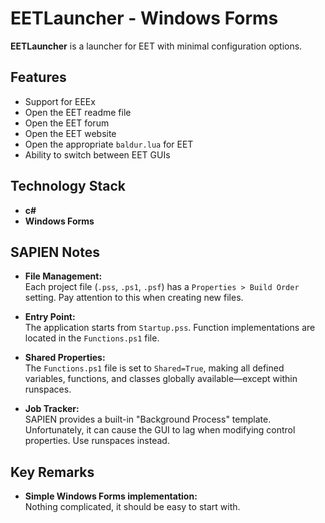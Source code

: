 # EETLauncher - Windows Forms

**EETLauncher** is a launcher for EET with minimal configuration options.

## Features

- Support for EEEx  
- Open the EET readme file  
- Open the EET forum  
- Open the EET website  
- Open the appropriate `baldur.lua` for EET  
- Ability to switch between EET GUIs  

## Technology Stack

- **c#**  
- **Windows Forms**  

## SAPIEN Notes

- **File Management:**  
  Each project file (`.pss`, `.ps1`, `.psf`) has a `Properties > Build Order` setting. Pay attention to this when creating new files.

- **Entry Point:**  
  The application starts from `Startup.pss`. Function implementations are located in the `Functions.ps1` file.

- **Shared Properties:**  
  The `Functions.ps1` file is set to `Shared=True`, making all defined variables, functions, and classes globally available—except within runspaces.

- **Job Tracker:**  
  SAPIEN provides a built-in "Background Process" template. Unfortunately, it can cause the GUI to lag when modifying control properties. Use runspaces instead.

## Key Remarks

- **Simple Windows Forms implementation:**  
  Nothing complicated, it should be easy to start with.
